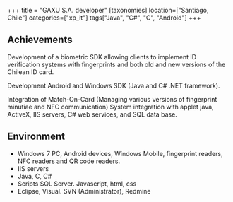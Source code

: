 +++
title = "GAXU S.A. developer"
[taxonomies]
location=["Santiago, Chile"]
categories=["xp_it"]
tags["Java", "C#", "C", "Android"]
+++

## Achievements

Development of a biometric SDK allowing clients to implement ID verification systems with fingerprints and both old and new versions of the Chilean ID card.

Development Android and Windows SDK (Java and C# .NET framework).

Integration of Match-On-Card (Managing various versions of fingerprint minutiae and NFC communication)
System integration with applet java, ActiveX, IIS servers, C# web services, and SQL data base.

## Environment

- Windows 7 PC, Android devices, Windows Mobile, fingerprint readers, NFC readers and QR code readers.
- IIS servers
- Java, C, C#
- Scripts SQL Server. Javascript, html, css
- Eclipse, Visual. SVN (Administrator), Redmine
